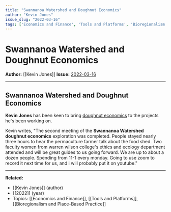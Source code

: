 ```yaml
---
title: "Swannanoa Watershed and Doughnut Economics"
author: "Kevin Jones"
issue_slug: "2022-03-16"
tags: ['Economics and Finance', 'Tools and Platforms', 'Bioregionalism and Place-Based Practice']
---
```


# Swannanoa Watershed and Doughnut Economics

**Author:** [[Kevin Jones]]
**Issue:** [2022-03-16](https://plex.collectivesensecommons.org/2022-03-16/)

---

## Swannanoa Watershed and Doughnut Economics
**Kevin Jones** has been keen to bring [doughnut economics](https://en.wikipedia.org/wiki/Doughnut_(economic_model)) to the projects he's been working on.

Kevin writes, "The second meeting of the **Swannanoa Watershed** **doughnut economics** exploration was completed. People stayed nearly three hours to hear the permaculture farmer talk about the food shed. Two faculty women from warren wilson college's ethics and ecology department attended and will be great guides to us going forward. We are up to about a dozen people. Spending from 11-1 every monday. Going to use zoom to record it next time for us, and i will probably put it on youtube."

---

**Related:**
- [[Kevin Jones]] (author)
- [[2022]] (year)
- Topics: [[Economics and Finance]], [[Tools and Platforms]], [[Bioregionalism and Place-Based Practice]]

